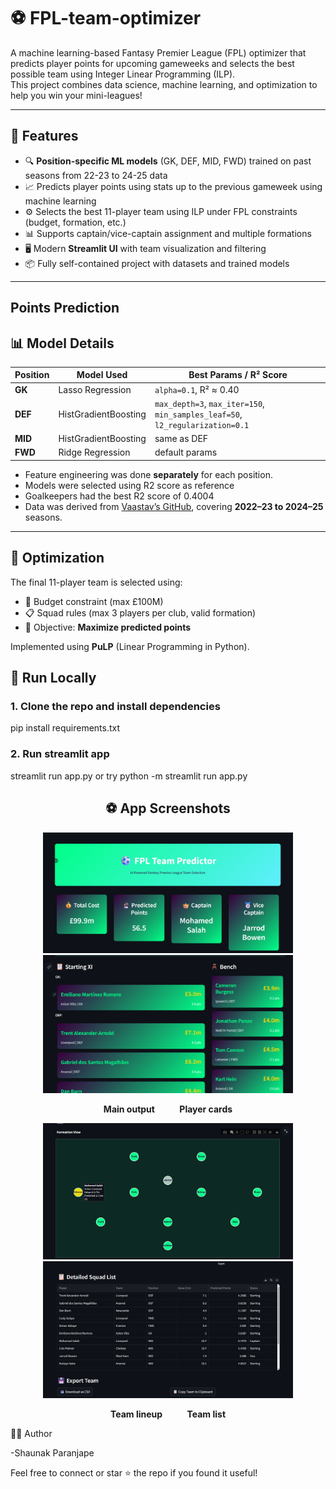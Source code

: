 # ⚽ FPL-team-optimizer

A machine learning-based Fantasy Premier League (FPL) optimizer that predicts player points for upcoming gameweeks and selects the best possible team using Integer Linear Programming (ILP).  
This project combines data science, machine learning, and optimization to help you win your mini-leagues!

---

## 🧠 Features

- 🔍 **Position-specific ML models** (GK, DEF, MID, FWD) trained on past seasons from 22-23 to 24-25 data 
- 📈 Predicts player points using stats up to the previous gameweek using machine learning 
- ⚙️ Selects the best 11-player team using ILP under FPL constraints (budget, formation, etc.)
- 📊 Supports captain/vice-captain assignment and multiple formations
- 🖥️ Modern **Streamlit UI** with team visualization and filtering
- 📦 Fully self-contained project with datasets and trained models

---
## Points Prediction 

## 📊 Model Details

| Position  | Model Used                      | Best Params / R² Score |
|-----------|----------------------------------|--------------------------|
| **GK**    | Lasso Regression                 | `alpha=0.1`, R² ≈ 0.40   |
| **DEF**   | HistGradientBoosting             | `max_depth=3`, `max_iter=150`, `min_samples_leaf=50`, `l2_regularization=0.1` |
| **MID**   | HistGradientBoosting             | same as DEF              |
| **FWD**   | Ridge Regression                 | default params           |


- Feature engineering was done **separately** for each position.
- Models were selected using R2 score as reference
- Goalkeepers had the best R2 score of 0.4004 
- Data was derived from [Vaastav’s GitHub](https://github.com/vaastav/Fantasy-Premier-League), covering **2022–23 to 2024–25** seasons.

---

## 🧮 Optimization

The final 11-player team is selected using:

- 💸 Budget constraint (max £100M)
- 📋 Squad rules (max 3 players per club, valid formation)
- 💯 Objective: **Maximize predicted points**

Implemented using **PuLP** (Linear Programming in Python).


## 🚀 Run Locally

### 1. Clone the repo and install dependencies
  pip install requirements.txt
  
### 2. Run streamlit app
  streamlit run app.py 
  or try
  python -m streamlit run app.py


<h2 align="center">⚽ App Screenshots</h2>

<p align="center">
  <img src="assets/Main%20output.png" alt="Main output" width="400"/>
  <img src="assets/Player%20cards.png" alt="Player cards" width="400"/>
</p>

<p align="center">
  <b>Main output</b> &nbsp;&nbsp;&nbsp;&nbsp;&nbsp;&nbsp;&nbsp;&nbsp;
  <b>Player cards</b>
</p>

<p align="center">
  <img src="assets/Team%20lineup.png" alt="Team lineup" width="400"/>
  <img src="assets/Team%20list.png" alt="Team list" width="400"/>
</p>

<p align="center">
  <b>Team lineup</b> &nbsp;&nbsp;&nbsp;&nbsp;&nbsp;&nbsp;&nbsp;&nbsp;
  <b>Team list</b>
</p>




🧑‍💻 Author

-Shaunak Paranjape

Feel free to connect or star ⭐ the repo if you found it useful!









